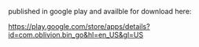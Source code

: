 


published in google play and availble for download here:

https://play.google.com/store/apps/details?id=com.oblivion.bin_go&hl=en_US&gl=US

